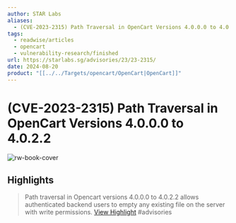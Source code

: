 ```yaml
---
author: STAR Labs
aliases:
  - (CVE-2023-2315) Path Traversal in OpenCart Versions 4.0.0.0 to 4.0.2.2
tags:
  - readwise/articles
  - opencart
  - vulnerability-research/finished
url: https://starlabs.sg/advisories/23/23-2315/
date: 2024-08-20
product: "[[../../Targets/opencart/OpenCart|OpenCart]]"
---
```

# (CVE-2023-2315) Path Traversal in OpenCart Versions 4.0.0.0 to 4.0.2.2

![rw-book-cover](https://starlabs.sg/logo-white.png)

## Highlights


> Path traversal in Opencart versions 4.0.0.0 to 4.0.2.2 allows authenticated backend users to empty any existing file on the server with write permissions.
> [View Highlight](https://read.readwise.io/read/01hbtz770ryfnn3ydpz85a81v7)
> #advisories 
